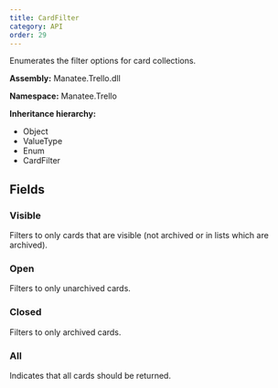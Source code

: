 ```yaml
---
title: CardFilter
category: API
order: 29
---
```


Enumerates the filter options for card collections.

**Assembly:** Manatee.Trello.dll

**Namespace:** Manatee.Trello

**Inheritance hierarchy:**

- Object
- ValueType
- Enum
- CardFilter

## Fields

### Visible

Filters to only cards that are visible (not archived or in lists which are archived).

### Open

Filters to only unarchived cards.

### Closed

Filters to only archived cards.

### All

Indicates that all cards should be returned.

